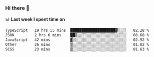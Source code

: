 ### Hi there 👋

<!--
**DBvc/DBvc** is a ✨ _special_ ✨ repository because its `README.md` (this file) appears on your GitHub profile.

Here are some ideas to get you started:

- 🔭 I’m currently working on ...
- 🌱 I’m currently learning ...
- 👯 I’m looking to collaborate on ...
- 🤔 I’m looking for help with ...
- 💬 Ask me about ...
- 📫 How to reach me: ...
- 😄 Pronouns: ...
- ⚡ Fun fact: ...
-->

📊 **Last week I spent time on**
<!--START_SECTION:waka-->

```txt
TypeScript   19 hrs 55 mins  ████████████████████▓░░░░   82.28 %
JSON         2 hrs 6 mins    ██▒░░░░░░░░░░░░░░░░░░░░░░   08.68 %
JavaScript   42 mins         ▓░░░░░░░░░░░░░░░░░░░░░░░░   02.92 %
Other        26 mins         ▒░░░░░░░░░░░░░░░░░░░░░░░░   01.82 %
SCSS         23 mins         ▒░░░░░░░░░░░░░░░░░░░░░░░░   01.63 %
```

<!--END_SECTION:waka-->
